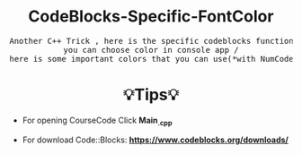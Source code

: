 <h1 align='center'> CodeBlocks-Specific-FontColor </h1>

<pre align='center'>Another C++ Trick , here is the specific codeblocks function that named "setcolor"
you can choose color in console app /
here is some important colors that you can use(*with NumCode) </pre>

<h1 align='center'>💡Tips💡</h1>


+ For opening CourseCode Click **Main<sub>.cpp</sub>**
- For download Code::Blocks: **https://www.codeblocks.org/downloads/**
